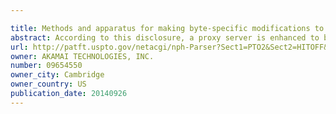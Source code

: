```yaml
---

title: Methods and apparatus for making byte-specific modifications to requested content
abstract: According to this disclosure, a proxy server is enhanced to be able to interpret instructions that specify how to modify an input object to create an output object to serve to a requesting client. Typically the instructions operate on binary data. For example, the instructions can be interpreted in a byte-based interpreter that directs the proxy as to what order, and from which source, to fill an output buffer that is served to the client. The instructions specify what changes to make to a generic input file. This functionality extends the capability of the proxy server in an open-ended fashion and enables it to efficiently create a wide variety of outputs for a given generic input file. The generic input file and/or the instructions may be cached at the proxy. The teachings hereof have applications in, among other things, the delivery of web content, streaming media, and the like.
url: http://patft.uspto.gov/netacgi/nph-Parser?Sect1=PTO2&Sect2=HITOFF&p=1&u=%2Fnetahtml%2FPTO%2Fsearch-adv.htm&r=1&f=G&l=50&d=PALL&S1=09654550&OS=09654550&RS=09654550
owner: AKAMAI TECHNOLOGIES, INC.
number: 09654550
owner_city: Cambridge
owner_country: US
publication_date: 20140926
---
```

